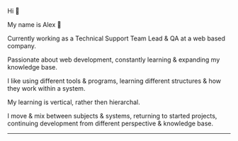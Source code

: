 Hi 👋

My name is Alex 🌱

Currently working as a Technical Support Team Lead & QA at a web based company. 

Passionate about web development, constantly learning & expanding my knowledge base. 

I like using different tools & programs, learning different structures & how they work within a system.

My learning is vertical, rather then hierarchal. 

I move & mix between subjects & systems, returning to started projects, continuing development from different perspective & knowledge base.


-------------

<!--
**alexrosenbaum/alexrosenbaum** is a ✨ _special_ ✨ repository because its `README.md` (this file) appears on your GitHub profile.

Here are some ideas to get you started:

🌱 I’m currently learning topics in  variety of fields including :
- Data Analysis with SQL & Excel
- Software Testing
- JavaScript
- CompTIA A+
- Ethical Hacking with Linux & Python

- 🔭 I’m currently working on ...
- 🌱 I’m currently learning ...
- 👯 I’m looking to collaborate on ...
- 🤔 I’m looking for help with ...
- 💬 Ask me about ...
- 📫 How to reach me: ...
- 😄 Pronouns: ...
- ⚡ Fun fact: ....
-->
